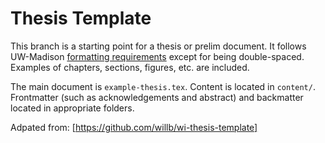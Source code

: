 # Thesis Template
This branch is a starting point for a thesis or prelim document.
It follows UW-Madison [formatting requirements](https://grad.wisc.edu/current-students/doctoral-guide/)
except for being double-spaced.
Examples of chapters, sections, figures, etc. are included.

The main document is `example-thesis.tex`. Content is located in `content/`.
Frontmatter (such as acknowledgements and abstract) and backmatter located
in appropriate folders.

Adpated from: [https://github.com/willb/wi-thesis-template]
